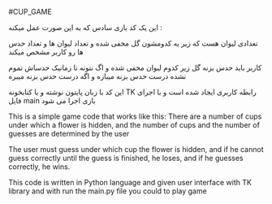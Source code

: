 #CUP_GAME

این یک کد بازی سادس که به این صورت عمل میکنه :

تعدادی لیوان هست که زیر یه کدومشون گل مخفی شده و تعداد لیوان ها و تعداد حدس ها رو کاربر مشخص میکند

کاربر باید حدس بزنه گل زیر کدوم لیوان مخفی شده و اگ نتونه تا زمانیک حدساش تموم نشده درست حدس بزنه میبازه و اگه درست حدس بزنه میبره

این کد با زبان پایتون نوشته و با کتابخونه TK رابطه کاربری ایجاد شده است و با اجرای فایل main بازی اجرا می شود



This is a simple game code that works like this:
There are a number of cups under which a flower is hidden, and the number of cups and the number of guesses are determined by the user

The user must guess under which cup the flower is hidden, and if he cannot guess correctly until the guess is finished, he loses, and if he guesses correctly, he wins.

This code is written in Python language and given user interface with TK library and with run the main.py file you could to play game 
